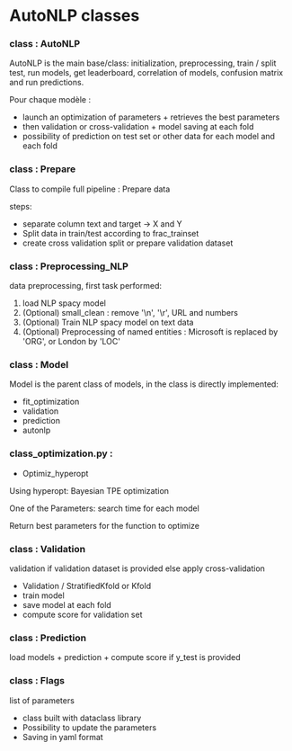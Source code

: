 # AutoNLP classes

### class : AutoNLP

AutoNLP is the main base/class: initialization, preprocessing, train / split test, run models, get leaderboard,
correlation of models, confusion matrix and run predictions.

Pour chaque modèle :

* launch an optimization of parameters + retrieves the best parameters
* then validation or cross-validation + model saving at each fold
* possibility of prediction on test set or other data for each model and each fold

### class : Prepare

Class to compile full pipeline : Prepare data 

steps:
- separate column text and target -> X and Y
- Split data in train/test according to frac_trainset
- create cross validation split or prepare validation dataset

### class : Preprocessing_NLP

data preprocessing, first task performed:

1. load NLP spacy model
2. (Optional) small_clean : remove '\n', '\r', URL and numbers
3. (Optional) Train NLP spacy model on text data
4. (Optional) Preprocessing of named entities : Microsoft is replaced by 'ORG', or London by 'LOC'

### class : Model

Model is the parent class of models, in the class is directly implemented:

* fit_optimization
* validation
* prediction
* autonlp

### class_optimization.py :

* Optimiz_hyperopt

Using hyperopt: Bayesian TPE optimization

One of the Parameters: search time for each model

Return best parameters for the function to optimize

### class : Validation

validation if validation dataset is provided else apply cross-validation

* Validation / StratifiedKfold or Kfold
* train model
* save model at each fold
* compute score for validation set

### class : Prediction

load models + prediction + compute score if y_test is provided

### class : Flags

list of parameters

* class built with dataclass library
* Possibility to update the parameters
* Saving in yaml format